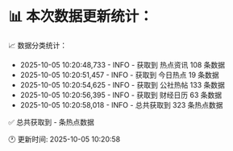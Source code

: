 📊 本次数据更新统计：
==========================

📈 数据分类统计：
- 2025-10-05 10:20:48,733 - INFO - 获取到 热点资讯 108 条数据
- 2025-10-05 10:20:51,457 - INFO - 获取到 今日热点 19 条数据
- 2025-10-05 10:20:54,625 - INFO - 获取到 公社热帖 133 条数据
- 2025-10-05 10:20:56,395 - INFO - 获取到 财经日历 63 条数据
- 2025-10-05 10:20:58,018 - INFO - 总共获取到 323 条热点数据

✅ 总共获取到 - 条热点数据

🕐 更新时间: 2025-10-05 10:20:58
